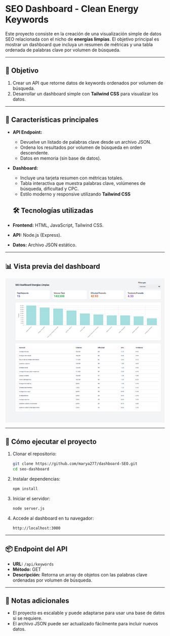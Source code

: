 # SEO Dashboard - Clean Energy Keywords

Este proyecto consiste en la creación de una visualización simple de datos SEO relacionada con el nicho de **energías limpias**. El objetivo principal es mostrar un dashboard que incluya un resumen de métricas y una tabla ordenada de palabras clave por volumen de búsqueda.

---

## 🎯 **Objetivo**
1. Crear un API que retorne datos de keywords ordenados por volumen de búsqueda.
2. Desarrollar un dashboard simple con **Tailwind CSS** para visualizar los datos.

---

## 🚀 **Características principales**
- **API Endpoint:**
  - Devuelve un listado de palabras clave desde un archivo JSON.
  - Ordena los resultados por volumen de búsqueda en orden descendente.
  - Datos en memoria (sin base de datos).

- **Dashboard:**
  - Incluye una tarjeta resumen con métricas totales.
  - Tabla interactiva que muestra palabras clave, volúmenes de búsqueda, dificultad y CPC.
  - Estilo moderno y responsive utilizando **Tailwind CSS**
  
  ## 🛠️ **Tecnologías utilizadas**
- **Frontend:** HTML, JavaScript, Tailwind CSS.
- **API:** Node.js (Express).
- **Datos:** Archivo JSON estático.

---



## 📊 **Vista previa del dashboard**
![Dashboard Preview](dashboard_SEO.png)

---

## 🧪 **Cómo ejecutar el proyecto**
1. Clonar el repositorio:
   ```bash
   git clone https://github.com/marya277/dashboard-SEO.git
   cd seo-dashboard
   ```

2. Instalar dependencias:
   ```bash
   npm install
   ```

3. Iniciar el servidor:
   ```bash
   node server.js
   ```

4. Accede al dashboard en tu navegador:
   ```
   http://localhost:3000
   ```

---

## 📦 **Endpoint del API**
- **URL:** `/api/keywords`
- **Método:** GET
- **Descripción:** Retorna un array de objetos con las palabras clave ordenadas por volumen de búsqueda.

---
## 📌 **Notas adicionales**
- El proyecto es escalable y puede adaptarse para usar una base de datos si se requiere.
- El archivo JSON puede ser actualizado fácilmente para incluir nuevos datos.
